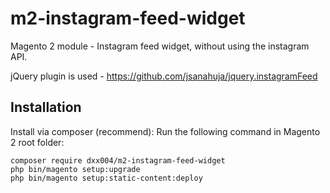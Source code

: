 # m2-instagram-feed-widget
Magento 2 module - Instagram feed widget, without using the instagram API.

jQuery plugin is used - https://github.com/jsanahuja/jquery.instagramFeed


## Installation
Install via composer (recommend): Run the following command in Magento 2 root folder:
```
composer require dxx004/m2-instagram-feed-widget
php bin/magento setup:upgrade
php bin/magento setup:static-content:deploy
```
